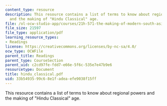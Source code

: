 ```yaml
---
content_type: resource
description: This resource contains a list of terms to know about regional powers
  and the making of "Hindu Classical" age.
file: /ol-ocw-studio-app/courses/21h-571-the-making-of-modern-south-asia-fall-2006/33b5493599c68e1fadeaefe9038f15ff_hindu_classical.pdf
file_size: 21597
file_type: application/pdf
learning_resource_types:
- Readings
license: https://creativecommons.org/licenses/by-nc-sa/4.0/
ocw_type: OCWFile
parent_title: Readings
parent_type: CourseSection
parent_uid: c2cd97fe-fdd7-e66e-5f6c-535e7e47b9e6
resourcetype: Document
title: hindu_classical.pdf
uid: 33b54935-99c6-8e1f-adea-efe9038f15ff
---
```

This resource contains a list of terms to know about regional powers and the making of "Hindu Classical" age.